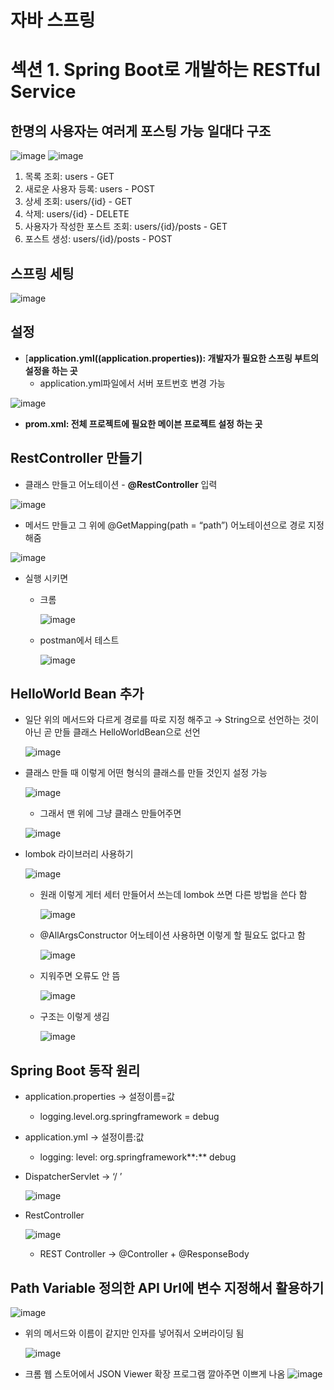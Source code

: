 # 자바 스프링

# 섹션 1. Spring Boot로 개발하는 RESTful Service

## 한명의 사용자는 여러게 포스팅 가능 일대다 구조
![image](https://github.com/jinyongkim123/KimJinyong/assets/117449640/565454e6-5d33-4ea9-8ec4-cd712512aefb)
![image](https://github.com/jinyongkim123/KimJinyong/assets/117449640/62c8df38-9683-4da0-8baf-1745be388125)

1. 목록 조회: users - GET
2. 새로운 사용자 등록: users - POST 
3. 상세 조회: users/{id} - GET
4. 삭제: users/{id} - DELETE
5. 사용자가 작성한 포스트 조회: users/{id}/posts - GET
6. 포스트 생성: users/{id}/posts - POST

## 스프링 세팅

![image](https://github.com/jinyongkim123/KimJinyong/assets/117449640/fae8c442-f6e4-40b7-adc6-f7b476f5550a)


## 설정

- [**application.yml((application.properties)): 개발자가 필요한 스프링 부트의 설정을 하는 곳**
    - application.yml파일에서 서버 포트번호 변경 가능
        
![image](https://github.com/jinyongkim123/KimJinyong/assets/117449640/32e6c575-5309-4629-9283-6aa6918e1036)
        
- **prom.xml: 전체 프로젝트에 필요한 메이븐 프로젝트 설정 하는 곳**

## RestController 만들기

- 클래스 만들고 어노테이션 - **@RestController** 입력
    
![image](https://github.com/jinyongkim123/KimJinyong/assets/117449640/b44933c4-025c-489e-8eeb-86a791014cba)
    
- 메서드 만들고 그 위에 @GetMapping(path = “path”) 어노테이션으로 경로 지정해줌
    
![image](https://github.com/jinyongkim123/KimJinyong/assets/117449640/3f7de25f-caf1-4301-ae6f-4e0bba51d9ba)
    
- 실행 시키면
    - 크롬

      ![image](https://github.com/jinyongkim123/KimJinyong/assets/117449640/9270c6ed-3004-4905-9da0-c16e5ddbb1e7)
        
    - postman에서 테스트

      ![image](https://github.com/jinyongkim123/KimJinyong/assets/117449640/10332c2e-27ab-4bc0-a3fc-630a4f078bf3)
        
    

## HelloWorld Bean 추가

- 일단 위의 메서드와 다르게 경로를 따로 지정 해주고 → String으로 선언하는 것이 아닌 곧 만들 클래스 HelloWorldBean으로 선언
    
    ![image](https://github.com/jinyongkim123/KimJinyong/assets/117449640/5f06b8ed-0ef1-457e-94cc-7676d10cef30)
    
- 클래스 만들 때 이렇게 어떤 형식의 클래스를 만들 것인지 설정 가능
    
    ![image](https://github.com/jinyongkim123/KimJinyong/assets/117449640/7afd451a-be91-4d48-887b-26cddb448b9a)
    
    - 그래서 맨 위에 그냥 클래스 만들어주면
        
    ![image](https://github.com/jinyongkim123/KimJinyong/assets/117449640/d889fa44-9505-46a0-a8b7-7736e1187bc8)
        
- lombok 라이브러리 사용하기
    
  ![image](https://github.com/jinyongkim123/KimJinyong/assets/117449640/05c8ddb3-d6ca-44c3-b2e3-46b65813acb0)
    
    - 원래 이렇게 게터 세터 만들어서 쓰는데 lombok 쓰면 다른 방법을 쓴다 함
        
        ![image](https://github.com/jinyongkim123/KimJinyong/assets/117449640/92328ad6-e922-4b54-812c-748714da7e04)

        
    - @AllArgsConstructor 어노테이션 사용하면 이렇게 할 필요도 없다고 함
        
        ![image](https://github.com/jinyongkim123/KimJinyong/assets/117449640/acf80c0a-450e-4315-8415-a6e1c0b6d98b)

        
    - 지워주면 오류도 안 뜸
        
        ![image](https://github.com/jinyongkim123/KimJinyong/assets/117449640/bf855232-3b89-4f36-b3ce-ed8b57c59baa)
        
    - 구조는 이렇게 생김
        
        ![image](https://github.com/jinyongkim123/KimJinyong/assets/117449640/ae37fa18-7276-4085-8a68-6093c4d86926)

        

## Spring Boot 동작 원리

- application.properties → 설정이름=값
    - logging.level.org.springframework = debug
- application.yml → 설정이름:값
    - logging:
       level:
         org.springframework**:** debug
- DispatcherServlet → ‘/ ’
    
    ![image](https://github.com/jinyongkim123/KimJinyong/assets/117449640/99437167-acaf-451f-b257-2c0c1b112026)
    
- RestController
    
    ![image](https://github.com/jinyongkim123/KimJinyong/assets/117449640/99c11385-4eea-4134-b7da-d8dd24036214)
    
    - REST Controller → @Controller + @ResponseBody

## Path Variable 정의한 API  Url에 변수 지정해서 활용하기

![image](https://github.com/jinyongkim123/KimJinyong/assets/117449640/b00dcd58-c0e4-4c74-8109-82f402fc95a0)

- 위의 메서드와 이름이 같지만 인자를 넣어줘서 오버라이딩 됨
    
   ![image](https://github.com/jinyongkim123/KimJinyong/assets/117449640/d9722ad3-3a1d-4bc5-8971-b3664f168220)

    
- 크롬 웹 스토어에서 JSON Viewer 확장 프로그램 깔아주면 이쁘게 나옴
  ![image](https://github.com/jinyongkim123/KimJinyong/assets/117449640/8b0c2838-687c-4fdf-82eb-0eae452f5cbc)
